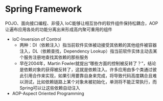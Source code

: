 # Spring Framework
POJO、面向接口编程、非侵入
IoC能够让相互协作的软件组件保持松耦合，AOP让遍布应用各处的功能分离出来形成高内聚可重用的组件
* IoC-Inversion of Control
  * 两种：DI（依赖注入）指当前软件实体被动接受其依赖的其他组件被容器注入，DL（依赖查找，Dependency Lookup）指当前软件实体主动去某个服务注册地查找其依赖的那些服务
  * 早在2004年，Martin Fowler就提出“哪些方面的控制被反转了？”，结论是依赖对象的获得被反转了，这就是依赖注入。许多应用由多个类通过彼此引用合作来实现，如果引用要靠自身来完成，将导致代码高度耦合且难以测试，比如依赖链路上某个对象未被初始化，单测将不能正常执行，而Spring可以让这些依赖自动注入
* AOP-Aspect Oriented Programming
